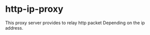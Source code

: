 http-ip-proxy
============

This proxy server provides to relay http packet Depending on the ip address.
